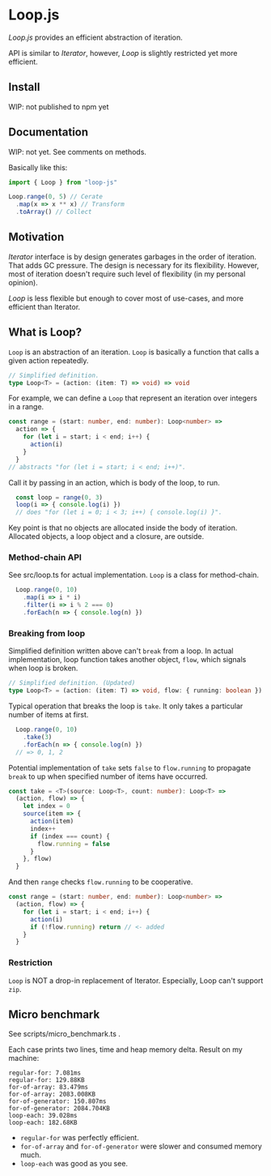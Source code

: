 # Loop.js

*Loop.js* provides an efficient abstraction of iteration.

API is similar to *Iterator*, however, *Loop* is slightly restricted yet more efficient.

## Install

WIP: not published to npm yet

## Documentation

WIP: not yet. See comments on methods.

Basically like this:

```ts
import { Loop } from "loop-js"

Loop.range(0, 5) // Cerate
  .map(x => x ** x) // Transform
  .toArray() // Collect
```

## Motivation

*Iterator* interface is by design generates garbages in the order of iteration. That adds GC pressure. The design is necessary for its flexibility. However, most of iteration doesn't require such level of flexibility (in my personal opinion).

*Loop* is less flexible but enough to cover most of use-cases, and more efficient than Iterator.

## What is Loop?

`Loop` is an abstraction of an iteration. `Loop` is basically a function that calls a given action repeatedly.

```ts
// Simplified definition.
type Loop<T> = (action: (item: T) => void) => void
```

For example, we can define a `Loop` that represent an iteration over integers in a range.

```ts
const range = (start: number, end: number): Loop<number> =>
  action => {
    for (let i = start; i < end; i++) {
      action(i)
    }
  }
// abstracts "for (let i = start; i < end; i++)".
```

Call it by passing in an action, which is body of the loop, to run.

```ts
  const loop = range(0, 3)
  loop(i => { console.log(i) })
  // does "for (let i = 0; i < 3; i++) { console.log(i) }".
```

Key point is that no objects are allocated inside the body of iteration. Allocated objects, a loop object and a closure, are outside.

### Method-chain API

See src/loop.ts for actual implementation. `Loop` is a class for method-chain.

```ts
  Loop.range(0, 10)
    .map(i => i * i)
    .filter(i => i % 2 === 0)
    .forEach(n => { console.log(n) })
```

### Breaking from loop

Simplified definition written above can't `break` from a loop. In actual implementation, loop function takes another object, `flow`, which signals when loop is broken.

```ts
// Simplified definition. (Updated)
type Loop<T> = (action: (item: T) => void, flow: { running: boolean }) => void
```

Typical operation that breaks the loop is `take`. It only takes a particular number of items at first.

```ts
  Loop.range(0, 10)
    .take(3)
    .forEach(n => { console.log(n) })
  // => 0, 1, 2
```

Potential implementation of `take` sets `false` to `flow.running` to propagate `break` to up when specified number of items have occurred.

```ts
const take = <T>(source: Loop<T>, count: number): Loop<T> =>
  (action, flow) => {
    let index = 0
    source(item => {
      action(item)
      index++
      if (index === count) {
        flow.running = false
      }
    }, flow)
  }
```

And then `range` checks `flow.running` to be cooperative.

```ts
const range = (start: number, end: number): Loop<number> =>
  (action, flow) => {
    for (let i = start; i < end; i++) {
      action(i)
      if (!flow.running) return // <- added
    }
  }
```

### Restriction

`Loop` is NOT a drop-in replacement of Iterator. Especially, Loop can't support `zip`.

## Micro benchmark

See scripts/micro_benchmark.ts .

Each case prints two lines, time and heap memory delta. Result on my machine:

    regular-for: 7.081ms
    regular-for: 129.88KB
    for-of-array: 83.479ms
    for-of-array: 2083.008KB
    for-of-generator: 150.807ms
    for-of-generator: 2084.704KB
    loop-each: 39.028ms
    loop-each: 182.68KB

- `regular-for` was perfectly efficient.
- `for-of-array` and `for-of-generator` were slower and consumed memory much.
- `loop-each` was good as you see.
